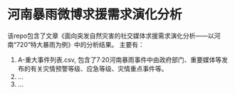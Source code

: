 # 河南暴雨微博求援需求演化分析
该repo包含了文章《面向突发自然灾害的社交媒体求援需求演化分析——以河南“720”特大暴雨为例》中的分析结果。
主要有：
1. A-重大事件列表.csv, 包含了7·20河南暴雨事件中由政府部门、重要媒体等发布的有关灾情预警等级、应急等级、灾情重点事件等。
2. ...
3. ...
